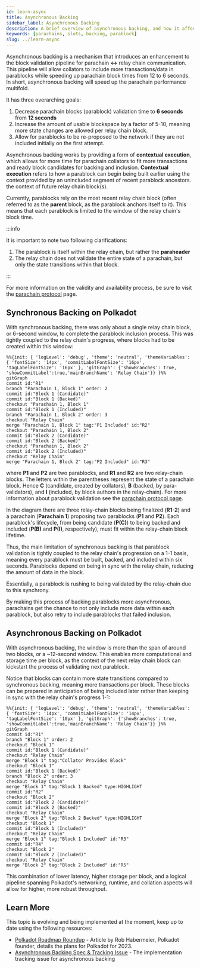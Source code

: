 ```yaml
---
id: learn-async
title: Asynchronous Backing
sidebar_label: Asynchronous Backing
description: A brief overview of asynchronous backing, and how it affects Polkadot's scalability.
keywords: [parachains, slots, backing, parablock]
slug: ../learn-async
---
```


Asynchronous backing is a mechanism that introduces an enhancement to the block validation pipeline
for parachain **<->** relay chain communication. This pipeline will allow collators to include more
transactions/data in parablocks while speeding up parachain block times from 12 to 6
seconds. In short, asynchronous backing will speed up the parachain performance multifold.

It has three overarching goals:

1. Decrease parachain blocks (parablock) validation time to **6 seconds** from **12 seconds**
2. Increase the amount of usable blockspace by a factor of 5-10, meaning more state changes are
   allowed per relay chain block.
3. Allow for parablocks to be re-proposed to the network if they are not included initially on the
   first attempt.

Asynchronous backing works by providing a form of **contextual execution**, which allows for more
time for parachain collators to fit more transactions and ready block candidates for backing and
inclusion. **Contextual execution** refers to how a parablock can begin being built earlier using the context provided by an unincluded segment of recent parablock ancestors. 
the context of future relay chain block(s).

Currently, parablocks rely on the most recent relay chain block (often referred to as the **parent**
block, as the parablock anchors itself to it). This means that each parablock is limited to the
window of the relay chain's block time.

:::info

It is important to note two following clarifications:

1. The parablock is itself within the relay chain, but rather the **paraheader**
2. The relay chain does not validate the entire state of a parachain, but only the state transitions
   within that block.

:::

For more information on the validity and availability process, be sure to visit the
[parachain protocol](../learn/learn-parachains-protocol.md) page.

## Synchronous Backing on Polkadot

With synchronous backing, there was only about a single relay chain block, or 6-second window, to
complete the parablock inclusion process. This was tightly coupled to the relay chain's progress,
where blocks had to be created within this window:

```mermaid
%%{init: { 'logLevel': 'debug', 'theme': 'neutral', 'themeVariables': { 'fontSize': '14px', 'commitLabelFontSize': '16px', 'tagLabelFontSize': '16px' }, 'gitGraph': {'showBranches': true, 'showCommitLabel':true,'mainBranchName': 'Relay Chain'}} }%%
gitGraph
commit id:"R1"
branch "Parachain 1, Block 1" order: 2
commit id:"Block 1 (Candidate)"
commit id:"Block 1 (Backed)"
checkout "Parachain 1, Block 1"
commit id:"Block 1 (Included)"
branch "Parachain 1, Block 2" order: 3
checkout "Relay Chain"
merge "Parachain 1, Block 1" tag:"P1 Included" id:"R2"
checkout "Parachain 1, Block 2"
commit id:"Block 2 (Candidate)"
commit id:"Block 2 (Backed)"
checkout "Parachain 1, Block 2"
commit id:"Block 2 (Included)"
checkout "Relay Chain"
merge "Parachain 1, Block 2" tag:"P2 Included" id:"R3"
```

where **P1** and **P2** are two parablocks, and **R1** and **R2** are two relay-chain blocks. The
letters within the parentheses represent the state of a parachain block. Hence **C** (candidate,
created by collators), **B** (backed, by para-validators), and **I** (included, by block authors in
the relay-chain). For more information about parablock validation see the
[parachain protocol page](./learn-parachains-protocol.md).

In the diagram there are three relay-chain blocks being finalized (**R1-2**) and a parachain
(**Parachain 1**) proposing two parablocks (**P1** and **P2**). Each parablock's lifecycle, from
being candidate (**P(C)**) to being backed and included (**P(B)** and **P(I)**, respectively), must
fit within the relay-chain block lifetime.

Thus, the main limitation of synchronous backing is that parablock validation is tightly coupled to
the relay chain's progression on a 1-1 basis, meaning every parablock must be built, backed, and
included within six seconds. Parablocks depend on being in sync with the relay chain, reducing the
amount of data in the block.

Essentially, a parablock is rushing to being validated by the relay-chain due to this synchrony.

By making this process of backing parablocks more asynchronous, parachains get the chance to not
only include more data within each parablock, but also retry to include parablocks that failed
inclusion.

## Asynchronous Backing on Polkadot

With asynchronous backing, the window is more than the span of around two blocks, or a ~12-second
window. This enables more computational and storage time per block, as the context of the next relay
chain block can kickstart the process of validating next parablock.

Notice that blocks can contain more state transitions compared to synchronous backing, meaning more
transactions per block. These blocks can be prepared in anticipation of being included later rather
than keeping in sync with the relay chain's progress 1-1:

```mermaid
%%{init: { 'logLevel': 'debug', 'theme': 'neutral', 'themeVariables': { 'fontSize': '14px', 'commitLabelFontSize': '14px', 'tagLabelFontSize': '10px' }, 'gitGraph': {'showBranches': true, 'showCommitLabel':true,'mainBranchName': 'Relay Chain'}} }%%
gitGraph
commit id:"R1"
branch "Block 1" order: 2
checkout "Block 1"
commit id:"Block 1 (Candidate)"
checkout "Relay Chain"
merge "Block 1" tag:"Collator Provides Block"
checkout "Block 1"
commit id:"Block 1 (Backed)"
branch "Block 2" order: 3
checkout "Relay Chain"
merge "Block 1" tag:"Block 1 Backed" type:HIGHLIGHT
commit id:"R2"
checkout "Block 2"
commit id:"Block 2 (Candidate)"
commit id:"Block 2 (Backed)"
checkout "Relay Chain"
merge "Block 2" tag:"Block 2 Backed" type:HIGHLIGHT
checkout "Block 1"
commit id:"Block 1 (Included)"
checkout "Relay Chain"
merge "Block 1" tag:"Block 1 Included" id:"R3"
commit id:"R4"
checkout "Block 2"
commit id:"Block 2 (Included)"
checkout "Relay Chain"
merge "Block 2" tag:"Block 2 Included" id:"R5"
```

This combination of lower latency, higher storage per block, and a logical pipeline spanning
Polkadot's networking, runtime, and collation aspects will allow for higher, more robust throughput.

## Learn More

This topic is evolving and being implemented at the moment, keep up to date using the following
resources:

- [Polkadot Roadmap Roundup](https://polkadot.network/blog/polkadot-roadmap-roundup) - Article by
  Rob Habermeier, Polkadot founder, details the plans for Polkadot for 2023.
- [Asynchronous Backing Spec & Tracking Issue](https://github.com/paritytech/polkadot/issues/3779) -
  The implementation tracking issue for asynchronous backing
